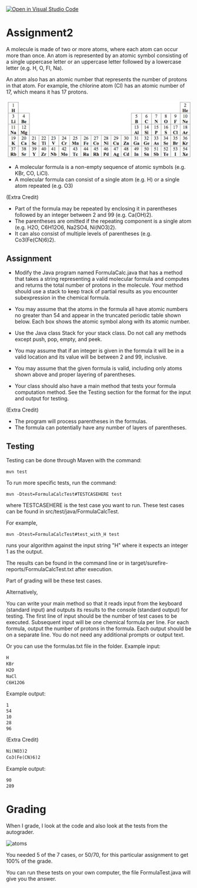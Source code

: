 [![Open in Visual Studio Code](https://classroom.github.com/assets/open-in-vscode-718a45dd9cf7e7f842a935f5ebbe5719a5e09af4491e668f4dbf3b35d5cca122.svg)](https://classroom.github.com/online_ide?assignment_repo_id=13720078&assignment_repo_type=AssignmentRepo)
# Assignment2

A molecule is made of two or more atoms, where each atom can occur more than once. An atom is represented by an atomic symbol consisting of a single uppercase letter or an uppercase letter followed by a lowercase letter (e.g. H, O, Fl, Na). 

An atom also has an atomic number that represents the number of protons in that atom. For example, the chlorine atom (Cl) has an atomic number of 17, which means it has 17 protons. 

![atoms](Atoms.jpg)

* A molecular formula is a non-empty sequence of atomic symbols (e.g. KBr, CO, LiCl). 
* A molecular formula can consist of a single atom (e.g. H) or a single atom repeated (e.g. O3)

(Extra Credit)
* Part of the formula may be repeated by enclosing it in parentheses followed by an integer between 2 and 99 (e.g. Ca(OH)2). 
* The parentheses are omitted if the repeating component is a single atom (e.g. H2O, C6H12O6, Na2SO4, Ni(NO3)2). 
* It can also consist of multiple levels of parentheses (e.g. Co3(Fe(CN)6)2).

## Assignment

 * Modify the Java program named FormulaCalc.java that has a method that takes a string representing a valid molecular formula and computes and returns the total number of protons in the molecule. Your method should use a stack to keep track of partial results as you encounter subexpression in the chemical formula. 

 * You may assume that the atoms in the formula all have atomic numbers no greater than 54 and appear in the truncated periodic table shown below. Each box shows the atomic symbol along with its atomic number.
 * Use the Java class Stack for your stack class. Do not call any methods except push, pop, empty, and peek.
 * You may assume that if an integer is given in the formula it will be in a valid location and its value will be between 2 and 99, inclusive.
 * You may assume that the given formula is valid, including only atoms shown above and proper layering of parentheses.
 * Your class should also have a main method that tests your formula computation method. See the Testing section for the format for the input and output for testing.

(Extra Credit)

* The program will process parentheses in the formulas.
* The formula can potentially have any number of layers of parentheses.

## Testing
Testing can be done through Maven with the command:

```text
mvn test
```

To run more specific tests, run the command:
```text
mvn -Dtest=FormulaCalcTest#TESTCASEHERE test
```

where TESTCASEHERE is the test case you want to run. These test cases can be found in src/test/java/FormulaCalcTest.

For example, 
```text
mvn -Dtest=FormulaCalcTest#test_with_H test
```
runs your algorithm against the input string "H" where it expects an integer 1 as the output.

The results can be found in the command line or in target/surefire-reports/FormulaCalcTest.txt after execution.

Part of grading will be these test cases.

Alternatively,

You can write your main method so that it reads input from the keyboard (standard input) and outputs its results to the console (standard output) for testing. The first line of input should be the number of test cases to be executed. Subsequent input will be one chemical formula per line. For each formula, output the number of protons in the formula. Each output should be on a separate line. You do not need any additional prompts or output text.

Or you can use the formulas.txt file in the folder.
Example input:

```txt
H
KBr
H2O
NaCl
C6H12O6
```

Example output:

```text
1
54
10
28
96
```


(Extra Credit)

```txt
Ni(NO3)2
Co3(Fe(CN)6)2
```

Example output:

```text
90
289
```
# Grading
When I grade, I look at the code and also look at the tests from the autograder. 

![atoms](image.jpg)

You needed 5 of the 7 cases, or 50/70, for this particular assignment to get 100% of the grade.

You can run these tests on your own computer, the file FormulaTest.java will give you the answer.
